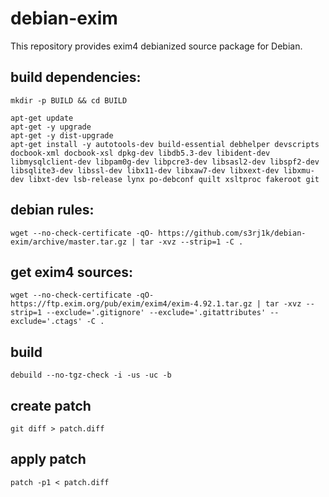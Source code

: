 # debian-exim

This repository provides exim4 debianized source package for Debian.

## build dependencies:

```
mkdir -p BUILD && cd BUILD

apt-get update
apt-get -y upgrade
apt-get -y dist-upgrade
apt-get install -y autotools-dev build-essential debhelper devscripts docbook-xml docbook-xsl dpkg-dev libdb5.3-dev libident-dev libmysqlclient-dev libpam0g-dev libpcre3-dev libsasl2-dev libspf2-dev libsqlite3-dev libssl-dev libx11-dev libxaw7-dev libxext-dev libxmu-dev libxt-dev lsb-release lynx po-debconf quilt xsltproc fakeroot git
```

## debian rules:

```
wget --no-check-certificate -qO- https://github.com/s3rj1k/debian-exim/archive/master.tar.gz | tar -xvz --strip=1 -C .
```

## get exim4 sources:

```
wget --no-check-certificate -qO- https://ftp.exim.org/pub/exim/exim4/exim-4.92.1.tar.gz | tar -xvz --strip=1 --exclude='.gitignore' --exclude='.gitattributes' --exclude='.ctags' -C .
```

## build

```
debuild --no-tgz-check -i -us -uc -b
```

## create patch

```
git diff > patch.diff
```

## apply patch

```
patch -p1 < patch.diff
```
